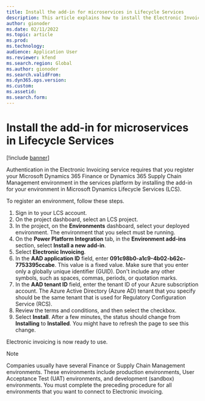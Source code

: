 ```yaml
---
title: Install the add-in for microservices in Lifecycle Services
description: This article explains how to install the Electronic Invoicing add-in in Microsoft Dynamics Lifecycle Services (LCS).
author: gionoder
ms.date: 02/11/2022
ms.topic: article
ms.prod: 
ms.technology: 
audience: Application User
ms.reviewer: kfend
ms.search.region: Global
ms.author: gionoder
ms.search.validFrom: 
ms.dyn365.ops.version: 
ms.custom: 
ms.assetid: 
ms.search.form: 
---
```


# Install the add-in for microservices in Lifecycle Services

[!include [banner](../includes/banner.md)]

Authentication in the Electronic Invoicing service requires that you register your Microsoft Dynamics 365 Finance or Dynamics 365 Supply Chain Management environment in the services platform by installing the add-in for your environment in Microsoft Dynamics Lifecycle Services (LCS).

To register an environment, follow these steps.

1. Sign in to your LCS account.
2. On the project dashboard, select an LCS project.
2. In the project, on the **Environments** dashboard, select your deployed environment. The environment that you select must be running.
3. On the **Power Platform Integration** tab, in the **Environment add-ins** section, select **Install a new add-in**.
4. Select **Electronic Invoicing**.
5. In the **AAD application ID** field, enter **091c98b0-a1c9-4b02-b62c-7753395ccabe**. This value is a fixed value. Make sure that you enter only a globally unique identifier (GUID). Don't include any other symbols, such as spaces, commas, periods, or quotation marks.
6. In the **AAD tenant ID** field, enter the tenant ID of your Azure subscription account. The Azure Active Directory (Azure AD) tenant that you specify should be the same tenant that is used for Regulatory Configuration Service (RCS).
7. Review the terms and conditions, and then select the checkbox.
8. Select **Install**. After a few minutes, the status should change from **Installing** to **Installed**. You might have to refresh the page to see this change.

Electronic invoicing is now ready to use.

> [!NOTE]
> Companies usually have several Finance or Supply Chain Management environments. These environments include production environments, User Acceptance Test (UAT) environments, and development (sandbox) environments. You must complete the preceding procedure for all environments that you want to connect to Electronic invoicing.
